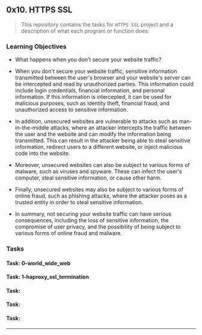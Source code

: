 ## 0x10. HTTPS SSL

> This repository contains the tasks for `HTTPS SSL` project and a description of what each program or function does:

### Learning Objectives

* What happens when you don’t secure your website traffic?

* When you don't secure your website traffic, sensitive information transmitted between the user's browser and your website's server can be intercepted and read by unauthorized parties. This information could include login credentials, financial information, and personal information. If this information is intercepted, it can be used for malicious purposes, such as identity theft, financial fraud, and unauthorized access to sensitive information.
* In addition, unsecured websites are vulnerable to attacks such as man-in-the-middle attacks, where an attacker intercepts the traffic between the user and the website and can modify the information being transmitted. This can result in the attacker being able to steal sensitive information, redirect users to a different website, or inject malicious code into the website.
* Moreover, unsecured websites can also be subject to various forms of malware, such as viruses and spyware. These can infect the user's computer, steal sensitive information, or cause other harm.
* Finally, unsecured websites may also be subject to various forms of online fraud, such as phishing attacks, where the attacker poses as a trusted entity in order to steal sensitive information.
* In summary, not securing your website traffic can have serious consequences, including the loss of sensitive information, the compromise of user privacy, and the possibility of being subject to various forms of online fraud and malware.

### Tasks

#### Task: 0-world_wide_web


#### Task: 1-haproxy_ssl_termination


#### Task: 


#### Task: 


#### Task: 



___


